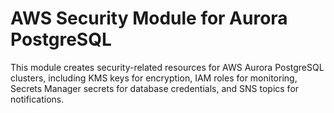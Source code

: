 # AWS Security Module for Aurora PostgreSQL

This module creates security-related resources for AWS Aurora PostgreSQL clusters, including KMS keys for encryption, IAM roles for monitoring, Secrets Manager secrets for database credentials, and SNS topics for notifications.